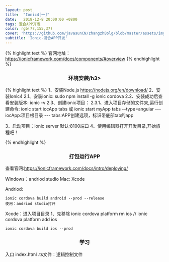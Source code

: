 ```yaml
---
layout: post
title:  "Ionic4[一]"
date:   2018-12-8 20:00:00 +0800
tags: 混合APP开发
color: rgb(77,155,37)
cover: 'https://github.com/javasunCN/zhangzhBolg/blob/master/assets/img/ionic4/ionic4.jpeg'
subtitle: 'Ionic-混合APP开发'
---
```

{% highlight text %}
    官网地址：https://ionicframework.com/docs/components/#overview
{% endhighlight %} 

<center><b><h3>环境安装/h3></b></center>

{% highlight text %}
   1、安装Node.js
      https://nodejs.org/en/download/
   2、安装Ionic4
    2.1、安装ionic: sudo npm install -g ionic cordova
    2.2、安装成功后查看安装版本: ionic -v
    2.3、创建ionic项目：
        2.3.1、进入项目存储的文件夹,运行创建命令: ionic start iocApp tabs 或 ionic start myApp tabs --type=angular
        --- iocApp:项目根目录
        --- tabs:APP创建选项，标识带底部tab的app
       
   3、启动项目：ionic server 默认:8100端口
   4、使用编辑器打开开发目录,开始旅程吧！
        
{% endhighlight %} 



<center><b><h3>打包运行APP</h3></b></center>

查看官网:https://ionicframework.com/docs/intro/deploying/


Windows：andriod studio
Mac: Xcode

Andriod:
    

    ionic cordova build android --prod --release
    使用：andriod studio打开
    

Xcode：进入项目目录
    1、先移除
            ionic cordova platform rm ios
            // ionic cordova platform add ios

    ionic cordova build ios --prod


<center><b><h3>学习</h3></b></center>
 入口 index.html
 .ts文件：逻辑控制文件
 




